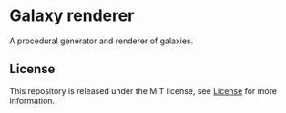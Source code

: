 # Galaxy renderer

A procedural generator and renderer of galaxies.

## License

This repository is released under the MIT license, see [License](file:License) for more information.
